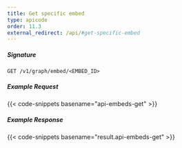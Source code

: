 ```yaml
---
title: Get specific embed
type: apicode
order: 11.3
external_redirect: /api/#get-specific-embed
---
```


##### Signature
`GET /v1/graph/embed/<EMBED_ID>`
##### Example Request
{{< code-snippets basename="api-embeds-get" >}}
##### Example Response
{{< code-snippets basename="result.api-embeds-get" >}}
